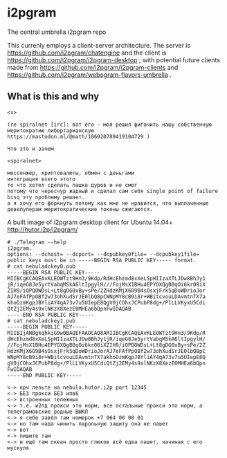 # i2pgram
The central umbrella i2pgram repo

This currenly employs a client-server architecture. The server is https://github.com/i2pgram/chatengine and the client is https://github.com/i2pgram/i2pgram-desktop ; with potential future clients made from https://github.com/i2pgram/i2pgram-clients and https://github.com/i2pgram/webogram-flavors-umbrella .

## What is this and why

```
<x>

(re spiralnet [irc]: вот его - моя решил фигачить нашу собственную 
меритократию либертарианскую https://mastodon.ml/@math/106920789419104729 )

Что это и зачем

<spiralnet>

мессенжер, криптовалюты, обмен с деньгами
интеграция всего этого
то что хотел сделать пашка дуров и не смог
потому что чересчур жадный и сделал сам себя single point of failure
bisq эту проблему решает.
а я хочу его форкнуть потому как мне не нравится, что выплаченные 
девелуперам меритократические токены сжигаются.
```


A built image of i2pgram desktop client for Ubuntu 14.04+ http://hutor.i2p/i2pgram/

```
# ./Telegram --help
i2pgram.
options: --dchost= --dcport= --dcpubkey0file= --dcpubkey1file=
public keys must be in -----BEGIN RSA PUBLIC KEY----- format.
# cat nebuladckey0.pub 
-----BEGIN RSA PUBLIC KEY-----
MIIBCgKCAQEAvKLEOWTzt9Hn3/9Kdp/RdHcEhzmd8xXeLSpHIIzaXTLJDw8BhJy1
jR/iqeG8Je5yrtVabqMSkA6ltIpgylH///FojMsX1BHu4EPYOXQgB0qOi6kr08iX
ZIH9/iOPQOWDsL+Lt8gDG0xBy+sPe/2ZHdzKMjX6O9B4sOsxjFrk5qDoWDrioJor
AJ7eFAfPpOBf2w73ohXudSrJE0lbQ8pCWNpMY8cB9i8r+WBitcvouLDAvmtnTX7a
khoDzmKgpJBYliAY4qA73v7u5UIepE8QgV0jCOhxJCPubP8dg+/PlLLVKyxU5Cdi
QtZj2EMy4s9xlNKzX8XezE0MHEa6bQpnFwIDAQAB
-----END RSA PUBLIC KEY-----
# cat nebuladckey1.pub 
-----BEGIN PUBLIC KEY-----
MIIBIjANBgkqhkiG9w0BAQEFAAOCAQ8AMIIBCgKCAQEAvKLEOWTzt9Hn3/9Kdp/R
dHcEhzmd8xXeLSpHIIzaXTLJDw8BhJy1jR/iqeG8Je5yrtVabqMSkA6ltIpgylH/
//FojMsX1BHu4EPYOXQgB0qOi6kr08iXZIH9/iOPQOWDsL+Lt8gDG0xBy+sPe/2Z
HdzKMjX6O9B4sOsxjFrk5qDoWDrioJorAJ7eFAfPpOBf2w73ohXudSrJE0lbQ8pC
WNpMY8cB9i8r+WBitcvouLDAvmtnTX7akhoDzmKgpJBYliAY4qA73v7u5UIepE8Q
gV0jCOhxJCPubP8dg+/PlLLVKyxU5CdiQtZj2EMy4s9xlNKzX8XezE0MHEa6bQpn
FwIDAQAB
-----END PUBLIC KEY-----

<-> крч лезьте на nebula.hutor.i2p port 12345
<-> БЕЗ прокси БЕЗ ипв6
<-> встроенных тележных
<-> т.е. и2пд прокси это норм, все остальные прокси это норм, а телеграмовские родные ВЫКЛ
<-> я себе завёл там номерок +7 964 00 00 01
<-> но там нада чинить парольную защиту она не пашет
<-> вот
<-> пишите там
<-> и ещё там океан просто глюков всё едва пашет, начиная с его мускуля
```

